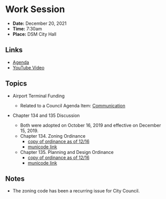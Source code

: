 # Work Session

- **Date:** December 20, 2021
- **Time:** 7:30am
- **Place:** DSM City Hall

## Links

- [Agenda](https://councildocs.dsm.city/agendas/2021/20211220%20councilworksession.pdf?pdf=Agenda&t=1639692993175)
- [YouTube Video]()

## Topics

- Airport Terminal Funding
    - Related to a Council Agenda Item: [Communication](http://www.dmgov.org/Government/CityCouncil/Communications/21-541.pdf)
    
- Chapter 134 and 135 Discussion
  - Both were adopted on October 16, 2019 and effective on December 15, 2019.
  - Chapter 134. Zoning Ordinance
    - [copy of ordinance as of 12/16](assets/misc/chapter_134_asof_121621.pdf)
    - [municode link](https://library.municode.com/ia/des_moines/codes/code_of_ordinances?nodeId=MUCO_CH134ZOOR)
  - Chapter 135. Planning and Design Ordinance
    - [copy of ordinance as of 12/16](assets/misc/chapter_135_asof_121621.pdf)
    - [municode link](https://library.municode.com/ia/des_moines/codes/code_of_ordinances?nodeId=MUCO_CH135PLDEOR)

## Notes

- The zoning code has been a recurring issue for City Council.
